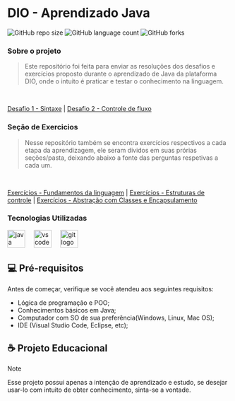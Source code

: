# DIO - Aprendizado Java

![GitHub repo size](https://img.shields.io/github/repo-size/Zev07/DIO-Basic-Java-Challenge?style=for-the-badge)
![GitHub language count](https://img.shields.io/github/languages/count/Zev07/DIO-Basic-Java-Challenge?style=for-the-badge)
![GitHub forks](https://img.shields.io/github/forks/Zev07/DIO-Basic-Java-Challenge?style=for-the-badge)

### Sobre o projeto
> Este repositório foi feita para enviar as resoluçôes dos desafios e exercícios proposto durante o aprendizado de Java da plataforma DIO, onde o intuito é praticar e testar o conhecimento na linguagem.
<br>

[Desafio 1 - Sintaxe](https://github.com/digitalinnovationone/trilha-java-basico/tree/main/desafios/sintaxe)
| [Desafio 2 - Controle de fluxo](https://github.com/digitalinnovationone/trilha-java-basico/tree/main/desafios/controle-fluxo)

### Seção de Exercicios
>Nesse repositório também se encontra exercícios respectivos a cada etapa da aprendizagem, ele seram dividos em suas prórias seções/pasta, deixando abaixo a fonte das perguntas respetivas a cada um.
<br>

[Exercícios - Fundamentos da linguagem](https://github.com/digitalinnovationone/exercicios-java-basico/blob/main/exercicios/1%20-%20Fundamentos%20da%20Linguagem%20de%20Programa%C3%A7%C3%A3o%20Java.md) | [Exercícios - Estruturas de controle](https://github.com/digitalinnovationone/exercicios-java-basico/blob/main/exercicios/2%20-%20Estruturas%20de%20Controle%20em%20Java.MD) | [Exercícios - Abstração com Classes e Encapsulamento](https://github.com/digitalinnovationone/exercicios-java-basico/blob/main/exercicios/3%20-%20Java%20e%20a%20Arte%20da%20Abstra%C3%A7%C3%A3o%20com%20Classes%20e%20Encapsulamento.md)

### Tecnologias Utilizadas

<div align="left">
  <img src="https://cdn.jsdelivr.net/gh/devicons/devicon/icons/java/java-original.svg" height="40" alt="java logo"  />
  <img width="12" />
  <img src="https://cdn.jsdelivr.net/gh/devicons/devicon/icons/vscode/vscode-original.svg" height="40" alt="vscode logo"  />
  <img width="12" />
  <img src="https://cdn.jsdelivr.net/gh/devicons/devicon/icons/git/git-original.svg" height="40" alt="git logo"  />
</div>

###

## 💻 Pré-requisitos

Antes de começar, verifique se você atendeu aos seguintes requisitos:

- Lógica de programação e POO;
- Conhecimentos básicos em Java;
- Computador com SO de sua preferência(Windows, Linux, Mac OS);
- IDE (Visual Studio Code, Eclipse, etc);

## ☕ Projeto Educacional
> [!NOTE]
> Esse projeto possui apenas a intenção de aprendizado e estudo, se desejar usar-lo com intuito de obter conhecimento, sinta-se a vontade.

